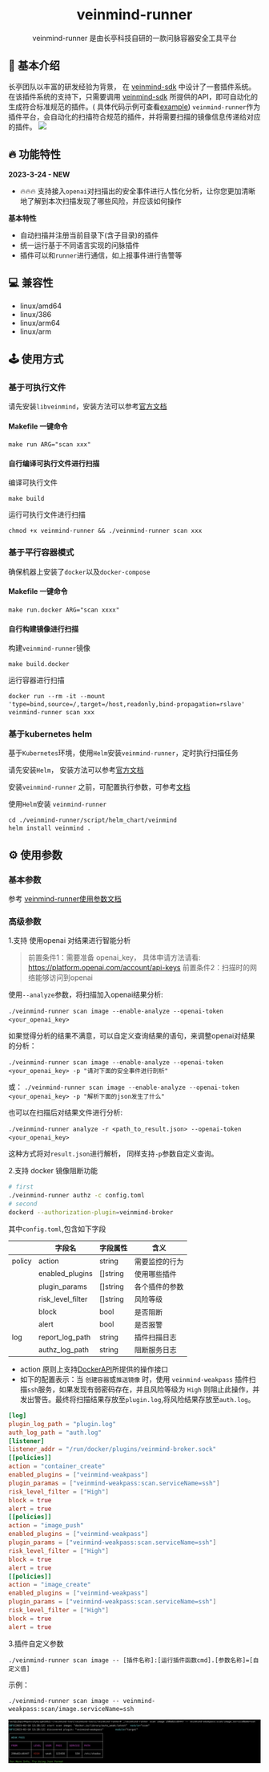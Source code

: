 <h1 align="center"> veinmind-runner </h1>

<p align="center">
veinmind-runner 是由长亭科技自研的一款问脉容器安全工具平台
</p>

## 📸 基本介绍

长亭团队以丰富的研发经验为背景， 在 [veinmind-sdk]() 中设计了一套插件系统。 在该插件系统的支持下，只需要调用 [veinmind-sdk]() 所提供的API，即可自动化的生成符合标准规范的插件。(
具体代码示例可查看[example](./example))
`veinmind-runner`作为插件平台，会自动化的扫描符合规范的插件，并将需要扫描的镜像信息传递给对应的插件。
![](https://dinfinite.oss-cn-beijing.aliyuncs.com/image/20220321150601.png)

## 🔥 功能特性

<b>2023-3-24 - NEW</b>
- 🔥🔥🔥 支持接入`openai`对扫描出的安全事件进行人性化分析，让你您更加清晰地了解到本次扫描发现了哪些风险，并应该如何操作

<b>基本特性</b>
- 自动扫描并注册当前目录下(含子目录)的插件
- 统一运行基于不同语言实现的问脉插件
- 插件可以和`runner`进行通信，如上报事件进行告警等

## 💻 兼容性

- linux/amd64
- linux/386
- linux/arm64
- linux/arm

## 🕹️ 使用方式

### 基于可执行文件

请先安装`libveinmind`，安装方法可以参考[官方文档](https://github.com/chaitin/libveinmind)
#### Makefile 一键命令

```
make run ARG="scan xxx"
```
#### 自行编译可执行文件进行扫描

编译可执行文件
```
make build
```
运行可执行文件进行扫描
```
chmod +x veinmind-runner && ./veinmind-runner scan xxx 
```
### 基于平行容器模式
确保机器上安装了`docker`以及`docker-compose`
#### Makefile 一键命令
```
make run.docker ARG="scan xxxx"
```
#### 自行构建镜像进行扫描
构建`veinmind-runner`镜像
```
make build.docker
```
运行容器进行扫描
```
docker run --rm -it --mount 'type=bind,source=/,target=/host,readonly,bind-propagation=rslave' veinmind-runner scan xxx
```
### 基于kubernetes helm
基于`Kubernetes`环境，使用`Helm`安装`veinmind-runner`，定时执行扫描任务

请先安装`Helm`， 安装方法可以参考[官方文档](https://helm.sh/zh/docs/intro/install/)

安装`veinmind-runner`
之前，可配置执行参数，可参考[文档](https://github.com/chaitin/veinmind-tools/blob/master/veinmind-runner/script/helm_chart/README.md)

使用`Helm`安装 `veinmind-runner`

```
cd ./veinmind-runner/script/helm_chart/veinmind
helm install veinmind .
```
## ⚙️ ️使用参数
### 基本参数
参考 [veinmind-runner使用参数文档](docs/veinmind-runner.md)
### 高级参数
1.支持 使用openai 对结果进行智能分析
> 前置条件1：需要准备 openai_key， 具体申请方法请看: https://platform.openai.com/account/api-keys
> 前置条件2：扫描时的网络能够访问到openai

使用`--analyze`参数，将扫描加入openai结果分析:

`./veinmind-runner scan image --enable-analyze --openai-token <your_openai_key>`

如果觉得分析的结果不满意，可以自定义查询结果的语句，来调整openai对结果的分析：

`./veinmind-runner scan image --enable-analyze --openai-token <your_openai_key> -p "请对下面的安全事件进行剖析"`

或：
`./veinmind-runner scan image --enable-analyze --openai-token <your_openai_key> -p "解析下面的json发生了什么"`

也可以在扫描后对结果文件进行分析:

`./veinmind-runner analyze -r <path_to_result.json> --openai-token <your_openai_key>`

这种方式将对`result.json`进行解析， 同样支持`-p`参数自定义查询。

2.支持 docker 镜像阻断功能

```bash
# first
./veinmind-runner authz -c config.toml 
# second
dockerd --authorization-plugin=veinmind-broker
```

其中`config.toml`,包含如下字段

|  | **字段名**           | **字段属性** | **含义**  |
|----------|-------------------|----------|---------|
| policy   | action            | string   | 需要监控的行为 |
|          | enabled_plugins   | []string | 使用哪些插件  |
|          | plugin_params     | []string | 各个插件的参数 |
|          | risk_level_filter | []string | 风险等级    |
|          | block             | bool     | 是否阻断    |
|          | alert             | bool     | 是否报警    |
| log      | report_log_path   | string   | 插件扫描日志  |
|          | authz_log_path    | string   | 阻断服务日志  |

- action 原则上支持[DockerAPI](https://docs.docker.com/engine/api/v1.41/#operation/)所提供的操作接口
- 如下的配置表示：当 `创建容器`或`推送镜像` 时，使用 `veinmind-weakpass` 插件扫描`ssh`服务，如果发现有弱密码存在，并且风险等级为 `High`
  则阻止此操作，并发出警告。最终将扫描结果存放至`plugin.log`,将风险结果存放至`auth.log`。

``` toml
[log]
plugin_log_path = "plugin.log"
auth_log_path = "auth.log"
[listener]
listener_addr = "/run/docker/plugins/veinmind-broker.sock"
[[policies]]
action = "container_create"
enabled_plugins = ["veinmind-weakpass"]
plugin_paramas = ["veinmind-weakpass:scan.serviceName=ssh"]
risk_level_filter = ["High"]
block = true
alert = true
[[policies]]
action = "image_push"
enabled_plugins = ["veinmind-weakpass"]
plugin_params = ["veinmind-weakpass:scan.serviceName=ssh"]
risk_level_filter = ["High"]
block = true
alert = true
[[policies]]
action = "image_create"
enabled_plugins = ["veinmind-weakpass"]
plugin_params = ["veinmind-weakpass:scan.serviceName=ssh"]
risk_level_filter = ["High"]
block = true
alert = true
```
3.插件自定义参数
```
./veinmind-runner scan image -- [插件名称]:[运行插件函数cmd].[参数名称]=[自定义值]
```
示例：
```
./veinmind-runner scan image -- veinmind-weakpass:scan/image.serviceName=ssh
```
![](../docs/runner_1.jpg)